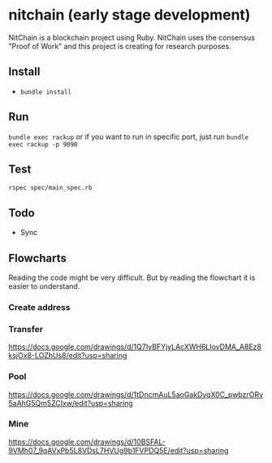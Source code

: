 # nitchain (early stage development)
NitChain is a blockchain project using Ruby. NitChain uses the consensus "Proof of Work" and this project is creating for research purposes.

## Install
* `bundle install`

## Run
`bundle exec rackup` or if you want to run in specific port, just run `bundle exec rackup -p 9090`

## Test
`rspec spec/main_spec.rb`

## Todo
* Sync

## Flowcharts
Reading the code might be very difficult. But by reading the flowchart it is easier to understand.
### Create address
### Transfer
https://docs.google.com/drawings/d/1Q7IyBFYjyLAcXWH6LIovDMA_A8Ez8ksjOx8-LOZhUs8/edit?usp=sharing
### Pool
https://docs.google.com/drawings/d/1tDncmAuL5aoGakDyqX0C_pwbzrORy5aAhG5Qm5ZCIxw/edit?usp=sharing
### Mine
https://docs.google.com/drawings/d/10BSFAL-9VMh07_9qAVxPb5L8VDsL7HVUg9b1FVPDQ5E/edit?usp=sharing
